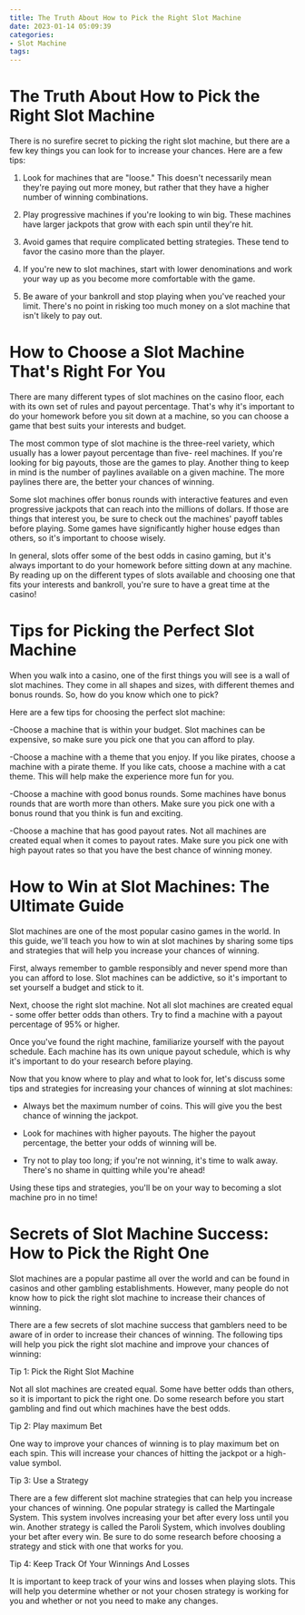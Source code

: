 ```yaml
---
title: The Truth About How to Pick the Right Slot Machine 
date: 2023-01-14 05:09:39
categories:
- Slot Machine
tags:
---
```



#  The Truth About How to Pick the Right Slot Machine 

There is no surefire secret to picking the right slot machine, but there are a few key things you can look for to increase your chances. Here are a few tips:

1. Look for machines that are "loose." This doesn't necessarily mean they're paying out more money, but rather that they have a higher number of winning combinations.

2. Play progressive machines if you're looking to win big. These machines have larger jackpots that grow with each spin until they're hit.

3. Avoid games that require complicated betting strategies. These tend to favor the casino more than the player.

4. If you're new to slot machines, start with lower denominations and work your way up as you become more comfortable with the game.

5. Be aware of your bankroll and stop playing when you've reached your limit. There's no point in risking too much money on a slot machine that isn't likely to pay out.

#  How to Choose a Slot Machine That's Right For You 

There are many different types of slot machines on the casino floor, each with its own set of rules and payout percentage. That's why it's important to do your homework before you sit down at a machine, so you can choose a game that best suits your interests and budget.

The most common type of slot machine is the three-reel variety, which usually has a lower payout percentage than five- reel machines. If you're looking for big payouts, those are the games to play. Another thing to keep in mind is the number of paylines available on a given machine. The more paylines there are, the better your chances of winning.

Some slot machines offer bonus rounds with interactive features and even progressive jackpots that can reach into the millions of dollars. If those are things that interest you, be sure to check out the machines' payoff tables before playing. Some games have significantly higher house edges than others, so it's important to choose wisely.

In general, slots offer some of the best odds in casino gaming, but it's always important to do your homework before sitting down at any machine. By reading up on the different types of slots available and choosing one that fits your interests and bankroll, you're sure to have a great time at the casino!

#  Tips for Picking the Perfect Slot Machine 

When you walk into a casino, one of the first things you will see is a wall of slot machines. They come in all shapes and sizes, with different themes and bonus rounds. So, how do you know which one to pick? 

Here are a few tips for choosing the perfect slot machine:

-Choose a machine that is within your budget. Slot machines can be expensive, so make sure you pick one that you can afford to play.

-Choose a machine with a theme that you enjoy. If you like pirates, choose a machine with a pirate theme. If you like cats, choose a machine with a cat theme. This will help make the experience more fun for you.

-Choose a machine with good bonus rounds. Some machines have bonus rounds that are worth more than others. Make sure you pick one with a bonus round that you think is fun and exciting.

-Choose a machine that has good payout rates. Not all machines are created equal when it comes to payout rates. Make sure you pick one with high payout rates so that you have the best chance of winning money.

#  How to Win at Slot Machines: The Ultimate Guide 

Slot machines are one of the most popular casino games in the world. In this guide, we'll teach you how to win at slot machines by sharing some tips and strategies that will help you increase your chances of winning.

First, always remember to gamble responsibly and never spend more than you can afford to lose. Slot machines can be addictive, so it's important to set yourself a budget and stick to it.

Next, choose the right slot machine. Not all slot machines are created equal - some offer better odds than others. Try to find a machine with a payout percentage of 95% or higher.

Once you've found the right machine, familiarize yourself with the payout schedule. Each machine has its own unique payout schedule, which is why it's important to do your research before playing.

Now that you know where to play and what to look for, let's discuss some tips and strategies for increasing your chances of winning at slot machines: 

- Always bet the maximum number of coins. This will give you the best chance of winning the jackpot.

- Look for machines with higher payouts. The higher the payout percentage, the better your odds of winning will be.

- Try not to play too long; if you're not winning, it's time to walk away. There's no shame in quitting while you're ahead! 

Using these tips and strategies, you'll be on your way to becoming a slot machine pro in no time!

#  Secrets of Slot Machine Success: How to Pick the Right One

Slot machines are a popular pastime all over the world and can be found in casinos and other gambling establishments. However, many people do not know how to pick the right slot machine to increase their chances of winning.

There are a few secrets of slot machine success that gamblers need to be aware of in order to increase their chances of winning. The following tips will help you pick the right slot machine and improve your chances of winning:

Tip 1: Pick the Right Slot Machine

Not all slot machines are created equal. Some have better odds than others, so it is important to pick the right one. Do some research before you start gambling and find out which machines have the best odds.

Tip 2: Play maximum Bet

One way to improve your chances of winning is to play maximum bet on each spin. This will increase your chances of hitting the jackpot or a high-value symbol.

Tip 3: Use a Strategy

There are a few different slot machine strategies that can help you increase your chances of winning. One popular strategy is called the Martingale System. This system involves increasing your bet after every loss until you win. Another strategy is called the Paroli System, which involves doubling your bet after every win. Be sure to do some research before choosing a strategy and stick with one that works for you.

Tip 4: Keep Track Of Your Winnings And Losses

It is important to keep track of your wins and losses when playing slots. This will help you determine whether or not your chosen strategy is working for you and whether or not you need to make any changes.